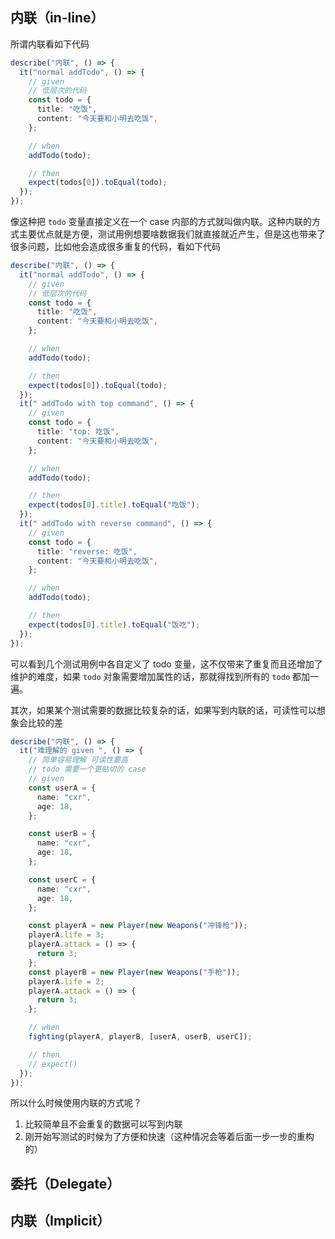 ## 内联（in-line）

所谓内联看如下代码

```typescript
describe("内联", () => {
  it("normal addTodo", () => {
    // given
    // 低层次的代码
    const todo = {
      title: "吃饭",
      content: "今天要和小明去吃饭",
    };

    // when
    addTodo(todo);

    // then
    expect(todos[0]).toEqual(todo);
  });
});
```

像这种把 `todo` 变量直接定义在一个 case 内部的方式就叫做内联。这种内联的方式主要优点就是方便，测试用例想要啥数据我们就直接就近产生，但是这也带来了很多问题，比如他会造成很多重复的代码，看如下代码

```typescript
describe("内联", () => {
  it("normal addTodo", () => {
    // given
    // 低层次的代码
    const todo = {
      title: "吃饭",
      content: "今天要和小明去吃饭",
    };

    // when
    addTodo(todo);

    // then
    expect(todos[0]).toEqual(todo);
  });
  it(" addTodo with top command", () => {
    // given
    const todo = {
      title: "top: 吃饭",
      content: "今天要和小明去吃饭",
    };

    // when
    addTodo(todo);

    // then
    expect(todos[0].title).toEqual("吃饭");
  });
  it(" addTodo with reverse command", () => {
    // given
    const todo = {
      title: "reverse: 吃饭",
      content: "今天要和小明去吃饭",
    };

    // when
    addTodo(todo);

    // then
    expect(todos[0].title).toEqual("饭吃");
  });
});
```

可以看到几个测试用例中各自定义了 todo 变量，这不仅带来了重复而且还增加了维护的难度，如果 `todo` 对象需要增加属性的话，那就得找到所有的 `todo` 都加一遍。

其次，如果某个测试需要的数据比较复杂的话，如果写到内联的话，可读性可以想象会比较的差

```typescript
describe("内联", () => {
  it("难理解的 given ", () => {
    // 简单容易理解 可读性要高
    // todo 需要一个更贴切的 case
    // given
    const userA = {
      name: "cxr",
      age: 18,
    };

    const userB = {
      name: "cxr",
      age: 18,
    };

    const userC = {
      name: "cxr",
      age: 18,
    };

    const playerA = new Player(new Weapons("冲锋枪"));
    playerA.life = 3;
    playerA.attack = () => {
      return 3;
    };
    const playerB = new Player(new Weapons("手枪"));
    playerA.life = 2;
    playerA.attack = () => {
      return 3;
    };

    // when
    fighting(playerA, playerB, [userA, userB, userC]);

    // then
    // expect()
  });
});
```

所以什么时候使用内联的方式呢？

1. 比较简单且不会重复的数据可以写到内联
2. 刚开始写测试的时候为了方便和快速（这种情况会等着后面一步一步的重构的）

## 委托（Delegate）

## 内联（Implicit）
